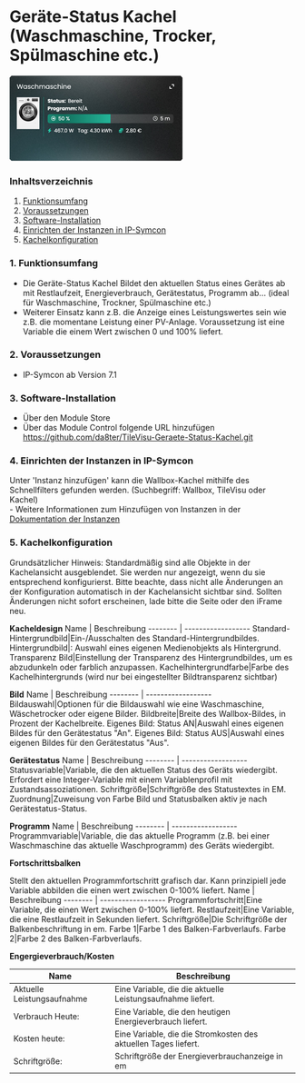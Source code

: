 # Geräte-Status Kachel (Waschmaschine, Trocker, Spülmaschine etc.)
![Wallbox-Kachel](https://github.com/da8ter/images/blob/1c5fe63e9757e81e6d8c4c84a63e0b39fa00247c/waschmaschine.jpg)

### Inhaltsverzeichnis

1. [Funktionsumfang](#1-funktionsumfang)
2. [Voraussetzungen](#2-voraussetzungen)
3. [Software-Installation](#3-software-installation)
4. [Einrichten der Instanzen in IP-Symcon](#4-einrichten-der-instanzen-in-ip-symcon)
5. [Kachelkonfiguration](#5-Kachelkonfiguration)

### 1. Funktionsumfang

* Die Geräte-Status Kachel Bildet den aktuellen Status eines Gerätes ab mit Restlaufzeit, Energieverbrauch, Gerätestatus, Programm ab... (ideal für Waschmaschine, Trockner, Spülmaschine etc.)
* Weiterer Einsatz kann z.B. die Anzeige eines Leistungswertes sein wie z.B. die momentane Leistung einer PV-Anlage. Voraussetzung ist eine Variable die einem Wert zwischen 0 und 100% liefert.

### 2. Voraussetzungen

- IP-Symcon ab Version 7.1

### 3. Software-Installation

* Über den Module Store
* Über das Module Control folgende URL hinzufügen
https://github.com/da8ter/TileVisu-Geraete-Status-Kachel.git


### 4. Einrichten der Instanzen in IP-Symcon

 Unter 'Instanz hinzufügen' kann die Wallbox-Kachel mithilfe des Schnellfilters gefunden werden. (Suchbegriff: Wallbox, TileVisu oder Kachel)  
	- Weitere Informationen zum Hinzufügen von Instanzen in der [Dokumentation der Instanzen](https://www.symcon.de/service/dokumentation/konzepte/instanzen/#Instanz_hinzufügen)

### 5. Kachelkonfiguration

Grundsätzlicher Hinweis:
Standardmäßig sind alle Objekte in der Kachelansicht ausgeblendet. Sie werden nur angezeigt, wenn du sie entsprechend konfigurierst. Bitte beachte, dass nicht alle Änderungen an der Konfiguration automatisch in der Kachelansicht sichtbar sind. Sollten Änderungen nicht sofort erscheinen, lade bitte die Seite oder den iFrame neu.

__Kacheldesign__
Name     | Beschreibung
-------- | ------------------
Standard-Hintergrundbild|Ein-/Ausschalten des Standard-Hintergrundbildes.
Hintergrundbild|: Auswahl eines eigenen Medienobjekts als Hintergrund.
Transparenz Bild|Einstellung der Transparenz des Hintergrundbildes, um es abzudunkeln oder farblich anzupassen. 
Kachelhintergrundfarbe|Farbe des Kachelhintergrunds (wird nur bei eingestellter Bildtransparenz sichtbar)

__Bild__
Name     | Beschreibung
-------- | ------------------
Bildauswahl|Optionen für die Bildauswahl wie eine Waschmaschine, Wäschetrocker oder eigene Bilder.
Bildbreite|Breite des Wallbox-Bildes, in Prozent der Kachelbreite.
Eigenes Bild: Status AN|Auswahl eines eigenen Bildes für den Gerätestatus "An".
Eigenes Bild: Status AUS|Auswahl eines eigenen Bildes für den Gerätestatus "Aus".

__Gerätestatus__
Name     | Beschreibung
-------- | ------------------
Statusvariable|Variable, die den aktuellen Status des Geräts wiedergibt. Erfordert eine Integer-Variable mit einem Variablenprofil mit Zustandsassoziationen.
Schriftgröße|Schriftgröße des Statustextes in EM.
Zuordnung|Zuweisung von Farbe Bild und Statusbalken aktiv je nach Gerätestatus-Status.

__Programm__
Name     | Beschreibung
-------- | ------------------
Programmvariable|Variable, die das aktuelle Programm (z.B. bei einer Waschmaschine das aktuelle Waschprogramm) des Geräts wiedergibt.

__Fortschrittsbalken__

Stellt den aktuellen Programmfortschritt grafisch dar. Kann prinzipiell jede Variable abbilden die einen wert zwischen 0-100% liefert.
Name     | Beschreibung
-------- | ------------------
Programmfortschritt|Eine Variable, die einen Wert zwischen 0-100% liefert.
Restlaufzeit|Eine Variable, die eine Restlaufzeit in Sekunden liefert.
Schriftgröße|Die Schriftgröße der Balkenbeschriftung in em.
Farbe 1|Farbe 1 des Balken-Farbverlaufs.
Farbe 2|Farbe 2 des Balken-Farbverlaufs.

__Engergieverbrauch/Kosten__

Name     | Beschreibung
-------- | ------------------
Aktuelle Leistungsaufnahme|Eine Variable, die die aktuelle Leistungsaufnahme liefert.
Verbrauch Heute:|Eine Variable, die den heutigen Energieverbrauch liefert.
Kosten heute:|Eine Variable, die die Stromkosten des aktuellen Tages liefert.
Schriftgröße:|Schriftgröße der Energieverbrauchanzeige in em
